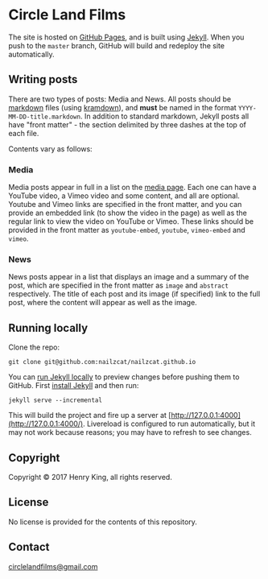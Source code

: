 # Circle Land Films

The site is hosted on [GitHub Pages](https://pages.github.com/), and is built using [Jekyll](https://jekyllrb.com/). When you push to the `master` branch, GitHub will build and redeploy the site automatically.


## Writing posts

There are two types of posts: Media and News.  All posts should be [markdown](https://guides.github.com/features/mastering-markdown/) files (using [kramdown](https://kramdown.gettalong.org/syntax.html)), and **must** be named in the format `YYYY-MM-DD-title.markdown`.  In addition to standard markdown, Jekyll posts all have "front matter" - the section delimited by three dashes at the top of each file.

Contents vary as follows:

### Media

Media posts appear in full in a list on the [media page](https://nailzcat.github.io/).  Each one can have a YouTube video, a Vimeo video and some content, and all are optional.  Youtube and Vimeo links are specified in the front matter, and you can provide an embedded link (to show the video in the page) as well as the regular link to view the video on YouTube or Vimeo.  These links should be provided in the front matter as `youtube-embed`, `youtube`, `vimeo-embed` and `vimeo`.

### News

News posts appear in a list that displays an image and a summary of the post, which are specified in the front matter as `image` and `abstract` respectively.  The title of each post and its image (if specified) link to the full post, where the content will appear as well as the image.


## Running locally

Clone the repo:

    git clone git@github.com:nailzcat/nailzcat.github.io

You can [run Jekyll locally](https://help.github.com/articles/setting-up-your-github-pages-site-locally-with-jekyll/) to preview changes before pushing them to GitHub.  First [install Jekyll](https://jekyllrb.com/docs/installation/) and then run:

    jekyll serve --incremental

This will build the project and fire up a server at [http://127.0.0.1:4000](http://127.0.0.1:4000/).  Livereload is configured to run automatically, but it may not work because reasons; you may have to refresh to see changes.

## Copyright

Copyright © 2017 Henry King, all rights reserved.

## License

No license is provided for the contents of this repository.

## Contact

[circlelandfilms@gmail.com](mailto:circlelandfilms@gmail.com)
